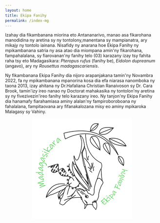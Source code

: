 ```yaml
---
layout: home
title: Ekipa Fanihy
permalink: /index-mg
---
```

<!--


<div class="bs-callout bs-callout-info">
  <p>Misokatra ny fandraisana teknisianina vaovao hanatevindaharanan’ny Ekipa! Manasa anao hijery ny rohy <a href="https://airtable.com/app39Nhf3iXgg4K0r/shrPuIMztBQHphOJ6">Teknisianina biolojista (lahy na vavy) Fikambanana Ekipa Fanihy</a> raha te ahafantatra bebe kokoa ny mahakasika ny asa sy ny antotataratasy ilaina rehetra. Ny fandraisana antotataratasy dia hifarana ny <strong>10 septembra 2023</strong>!</p>
  <p><em>Fanovana farany natao tamin’ny pejy ny 20 Aogositra 2023.</em></p>
</div>
-->

Izahay dia fikambanana miorina eto Antananarivo, manao asa fikarohana manodidina ny aretina sy ny tontolony,manentana sy mampianatra, ary mikajy ny tontolo iainana. Nisafidy ny anarana hoe Ekipa Fanihy ny mpikambanana satria ny asa atao dia miompana amin'ny fikarohana, fampahalalana, sy fiarovanan'ny fanihy telo (03) karazany izay tsy fahita raha tsy eto Madagasikara: *Pteropus rufus* (fanihy be), *Eidolon dupreanum* (angavo), ary ny *Rousettus madagascariensis*.

Ny fikambanana Ekipa Fanihy dia nijoro arapanjakana tamin'ny Novambra 2022, fa ny mpikambanana mpanorina kosa dia efa niarasa nanomboka ny taona 2013, izay ahitana ny Dr.Hafaliana Christian Ranaivoson sy Dr. Cara Brook, tamin'izy ireo nanao ny Doctorat mahakasika ny tontolon'ny aretina sy ny fivezivezin'ireo fanihy telo karazany ireo. Ny tanjon'ny Ekipa Fanihy dia hanamafy fiarahamiasa aminy alalan'ny fampiroboroboana ny fahalalana, fampitaovana ary fifanakalozana misy eo aminy mpikaroka Malagasy sy Vahiny.

<center>
<img src="/assets/team/EkipaFanihyLogoWhite.png" alt="bat" class="img-fluid" />
</center>

<!--
<img src="/assets/Ekipa_camp.jpg" class="img-fluid" />
-->